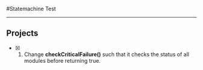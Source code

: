 #Statemachine Test

___



## Projects

- [x] 1. Change **checkCriticalFailure()** such that it checks the status of all modules before returning true.





